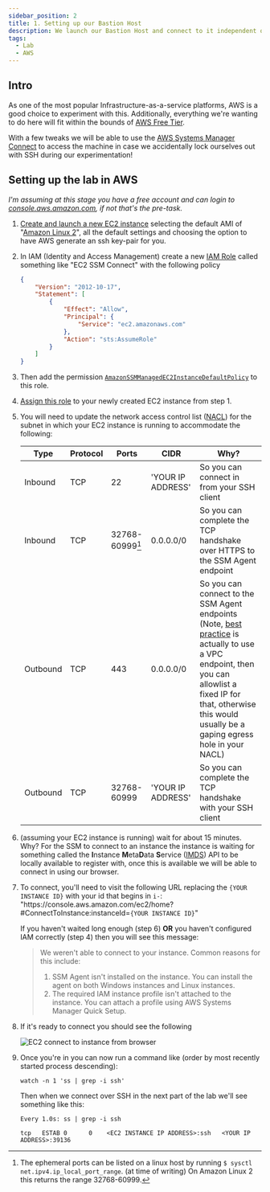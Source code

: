 ```yaml
---
sidebar_position: 2
title: 1. Setting up our Bastion Host
description: We launch our Bastion Host and connect to it independent of SSH.
tags:
  - Lab
  - AWS 
---
```


## Intro

As one of the most popular Infrastructure-as-a-service platforms, AWS is a good choice to experiment with this.
Additionally, everything we're wanting to do here will fit within the bounds of [AWS Free Tier](https://aws.amazon.com/free).

With a few tweaks we will be able to use the [AWS Systems Manager Connect](https://docs.aws.amazon.com/systems-manager/latest/userguide/session-manager-working-with-sessions-start.html#start-ec2-console) to access the machine in case we accidentally lock ourselves out with SSH during our experimentation!


## Setting up the lab in AWS

_I'm assuming at this stage you have a free account and can login to [console.aws.amazon.com](https://console.aws.amazon.com/), if not that's the pre-task._

1. [Create and launch a new EC2 instance](https://docs.aws.amazon.com/efs/latest/ug/gs-step-one-create-ec2-resources.html) selecting the default AMI of "[Amazon Linux 2](https://aws.amazon.com/amazon-linux-2/faqs/)", all the default settings and choosing the option to have AWS generate an ssh key-pair for you.
2. In IAM (Identity and Access Management) create a new [IAM Role](https://docs.aws.amazon.com/IAM/latest/UserGuide/id_roles.html) called something like "EC2 SSM Connect" with the following policy
    ```json
    {
        "Version": "2012-10-17",
        "Statement": [
            {
                "Effect": "Allow",
                "Principal": {
                    "Service": "ec2.amazonaws.com"
                },
                "Action": "sts:AssumeRole"
            }
        ]
    }
    ```
3. Then add the permission [`AmazonSSMManagedEC2InstanceDefaultPolicy`](https://docs.aws.amazon.com/systems-manager/latest/userguide/security-iam-awsmanpol.html) to this role.
4. [Assign this role](https://docs.aws.amazon.com/AWSEC2/latest/UserGuide/iam-roles-for-amazon-ec2.html) to your newly created EC2 instance from step 1.
5. You will need to update the network access control list ([NACL](https://docs.aws.amazon.com/vpc/latest/userguide/vpc-network-acls.html)) for the subnet in which your EC2 instance is running to accommodate the following:

    | Type | Protocol  | Ports  | CIDR | Why?
    |---|---|---|---|---|
    | Inbound  |  TCP  |  22  | 'YOUR IP ADDRESS' | So you can connect in from your SSH client
    | Inbound  |  TCP  | 32768-60999[^1] | 0.0.0.0/0 | So you can complete the TCP handshake over HTTPS to the SSM Agent endpoint
    | Outbound  |  TCP  |  443  | 0.0.0.0/0 | So you can connect to the SSM Agent endpoints (Note, [best practice](https://docs.aws.amazon.com/systems-manager/latest/userguide/troubleshooting-ssm-agent.html#systems-manager-ssm-agent-troubleshooting-endpoint-access) is actually to use a VPC endpoint, then you can allowlist a fixed IP for that, otherwise this would usually be a gaping egress hole in your NACL)
    | Outbound  |  TCP  | 32768-60999  | 'YOUR IP ADDRESS' | So you can complete the TCP handshake with your SSH client
6. (assuming your EC2 instance is running) wait for about 15 minutes. Why? For the SSM to connect to an instance the instance is waiting for something called the **I**nstance **M**eta**D**ata **S**ervice ([IMDS](https://docs.aws.amazon.com/AWSEC2/latest/UserGuide/configuring-instance-metadata-service.html)) API to be locally available to register with, once this is available we will be able to connect in using our browser.
7. To connect, you'll need to visit the following URL replacing the `{YOUR INSTANCE ID}` with your id that begins in `i-`:     
   "ht<span>tps://</span>console.aws.amazon.com/ec2/home?#ConnectToInstance:instanceId=`{YOUR INSTANCE ID}`"

   If you haven't waited long enough (step 6) **OR** you haven't configured IAM correctly (step 4) then you will see this message:
    > We weren't able to connect to your instance. Common reasons for this include:    
    >   1. SSM Agent isn't installed on the instance. You can install the agent on both Windows instances and Linux instances.    
    >   2. The required IAM instance profile isn't attached to the instance. You can attach a profile using AWS Systems Manager Quick Setup.
8. If it's ready to connect you should see the following

    ![EC2 connect to instance from browser](/img/ready_to_connect.png)
9. Once you're in you can now run a command like (order by most recently started process descending):
    ```
    watch -n 1 'ss | grep -i ssh'
    ```

    Then when we connect over SSH in the next part of the lab we'll see something like this:
    ```
    Every 1.0s: ss | grep -i ssh

    tcp   ESTAB 0      0    <EC2 INSTANCE IP ADDRESS>:ssh   <YOUR IP ADDRESS>:39136

    ```

[^1]: The ephemeral ports can be listed on a linux host by running `$ sysctl net.ipv4.ip_local_port_range`. (at time of writing) On Amazon Linux 2 this returns the range 32768-60999.

